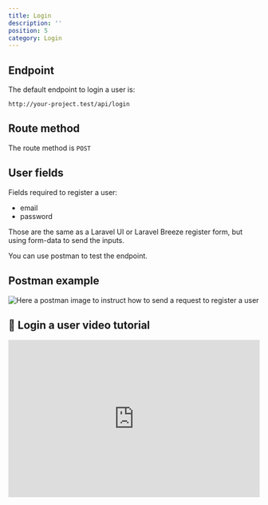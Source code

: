 ```yaml
---
title: Login
description: ''
position: 5
category: Login
---
```


## Endpoint

The default endpoint to login a user is:

```
http://your-project.test/api/login
```

## Route method

The route method is `POST`

## User fields

Fields required to register a user:

- email
- password

Those are the same as a Laravel UI or Laravel Breeze register form, but using form-data to send the inputs.

You can use postman to test the endpoint.

## Postman example

![Here a postman image to instruct how to send a request to register a user](/json-api-auth-docs/images/postman-login-user-screenshot.png)

## 🍿 Login a user video tutorial

<iframe style="width: 100%" height="315" src="https://www.youtube.com/embed/yrKTAUezkkQ" frameborder="0" allow="accelerometer; autoplay; clipboard-write; encrypted-media; gyroscope; picture-in-picture" allowfullscreen></iframe>